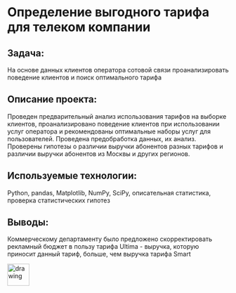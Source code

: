 # Определение выгодного тарифа для телеком компании

## Задача:
На основе данных клиентов оператора сотовой связи проанализировать поведение клиентов и поиск оптимального тарифа

## Описание проекта:
Проведен предварительный анализ использования тарифов на выборке клиентов, проанализировано поведение клиентов при использовании услуг оператора и
рекомендованы оптимальные наборы услуг для пользователей. Проведена предобработка данных, их анализ. Проверены гипотезы о различии выручки абонентов разных тарифов и различии выручки абонентов из Москвы и других регионов.

## Используемые технологии:
Python, pandas, Matplotlib, NumPy, SciPy, описательная статистика, проверка статистических гипотез

## Выводы:
Коммерческому департаменту было предложено скорректировать рекламный бюджет в пользу тарифа Ultima - выручка, которую приносит данный тариф, больше, чем выручка тарифа Smart

<img src="https://img.icons8.com/ultraviolet/512/shake-phone.png" alt="drawing" style="width:50px;"/>
